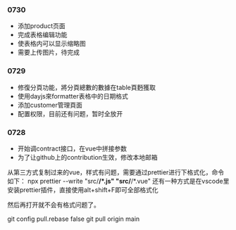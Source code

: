 ### 0730
- 添加product页面
- 完成表格编辑功能
- 使表格内可以显示缩略图
- 需要上传图片，待完成

### 0729
- 修復分頁功能，將分頁總數的數據在table頁麪獲取
- 使用dayjs來formatter表格中的日期格式
- 添加customer管理頁面
- 配置权限，目前还有问题，暂时全放开



### 0728
- 开始调contract接口，在vue中拼接参数
- 为了让github上的contribution生效，修改本地邮箱

从第三方式复制过来的vue，样式有问题，需要通过prettier进行下格式化，命令如下：
npx prettier --write "src/**/*.js" "src/**/*.vue"
还有一种方式是在vscode里安装prettier插件，直接使用alt+shift+F即可全部格式化

然后再打开就不会有格式问题了。

git config pull.rebase false
git pull origin main

